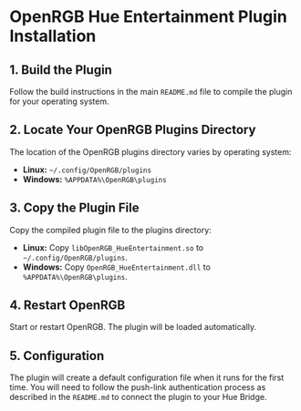 # OpenRGB Hue Entertainment Plugin Installation

## 1. Build the Plugin

Follow the build instructions in the main `README.md` file to compile the plugin for your operating system.

## 2. Locate Your OpenRGB Plugins Directory

The location of the OpenRGB plugins directory varies by operating system:

*   **Linux:** `~/.config/OpenRGB/plugins`
*   **Windows:** `%APPDATA%\OpenRGB\plugins`

## 3. Copy the Plugin File

Copy the compiled plugin file to the plugins directory:

*   **Linux:** Copy `libOpenRGB_HueEntertainment.so` to `~/.config/OpenRGB/plugins`.
*   **Windows:** Copy `OpenRGB_HueEntertainment.dll` to `%APPDATA%\OpenRGB\plugins`.

## 4. Restart OpenRGB

Start or restart OpenRGB. The plugin will be loaded automatically.

## 5. Configuration

The plugin will create a default configuration file when it runs for the first time. You will need to follow the push-link authentication process as described in the `README.md` to connect the plugin to your Hue Bridge.
